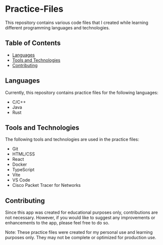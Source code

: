 # Practice-Files

This repository contains various code files that I created while learning different programming languages and technologies. 

## Table of Contents

- [Languages](#languages)
- [Tools and Technologies](#tools-and-technologies)
- [Contributing](#contributing)

## Languages

Currently, this repository contains practice files for the following languages:
- C/C++
- Java
- Rust

## Tools and Technologies

The following tools and technologies are used in the practice files:
- Git
- HTML/CSS
- React
- Docker
- TypeScript
- Vite
- VS Code
- Cisco Packet Tracer for Networks

## Contributing

Since this app was created for educational purposes only, contributions are not necessary. However, if you would like to suggest any improvements or enhancements to the app, please feel free to do so.

Note: These practice files were created for my personal use and learning purposes only. They may not be complete or optimized for production use.
